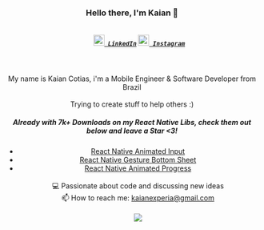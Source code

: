 <h3 align="center">Hello there, I'm Kaian 👋</h3>
<h5 align="center">
    <code>
    <a href="https://www.linkedin.com/in/kcotias/" title="LinkedIn"><img width="22" src="https://github.com/zumrudu-anka/zumrudu-anka/blob/master/images/linkedin.svg"> LinkedIn</a></code>
  <code><a href="https://www.instagram.com/kaiandev/" title="Instagram Profile"><img width="22" src="https://github.com/zumrudu-anka/zumrudu-anka/blob/master/images/instagram.svg"> Instagram</a></code>
</h5>
<br>
<p align="center">
  My name is Kaian Cotias, i'm a Mobile Engineer & Software Developer from Brazil
  <br>
  <br>
  Trying to create stuff to help others :)
  <br>
  <h5 align="center">Already with 7k+ Downloads on my React Native Libs, check them out below and leave a Star <3!</h5>
  <ul align="center">
      <li align="center"><a href="https://github.com/kcotias/react-native-animated-input">React Native Animated Input</a></li>
      <li><a href="https://github.com/kcotias/react-native-gesture-bottom-sheet">React Native Gesture Bottom Sheet</a></li>
      <li><a href="https://github.com/kcotias/react-native-animated-progress">React Native Animated Progress</a></li>
  <br>
  💻 Passionate about code and discussing new ideas 
  <br>
  📫 How to reach me: <a href="mailto: kaianexperia@gmail.com">kaianexperia@gmail.com</a>
  <br>
  <br>
  <img align="center" src="https://github-readme-stats.vercel.app/api?username=kcotias&show_icons=true&theme=vue-dark&count_private=true" />

</p>
